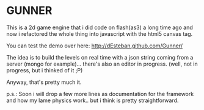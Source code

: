 GUNNER
=============

This is a 2d game engine that i did code on flash(as3) a long time ago and now i refactored the whole thing into javascript with the html5 canvas tag.

You can test the demo over here: http://dEsteban.github.com/Gunner/


The idea is to build the levels on real time with a json string coming from a server (mongo for example)... there's also an editor in progress. (well, not in progress, but i thinked of it ;P)


Anyway, that's pretty much it.


p.s.: Soon i will drop a few more lines as documentation for the framework and how my lame physics work.. but i think is pretty straightforward.
